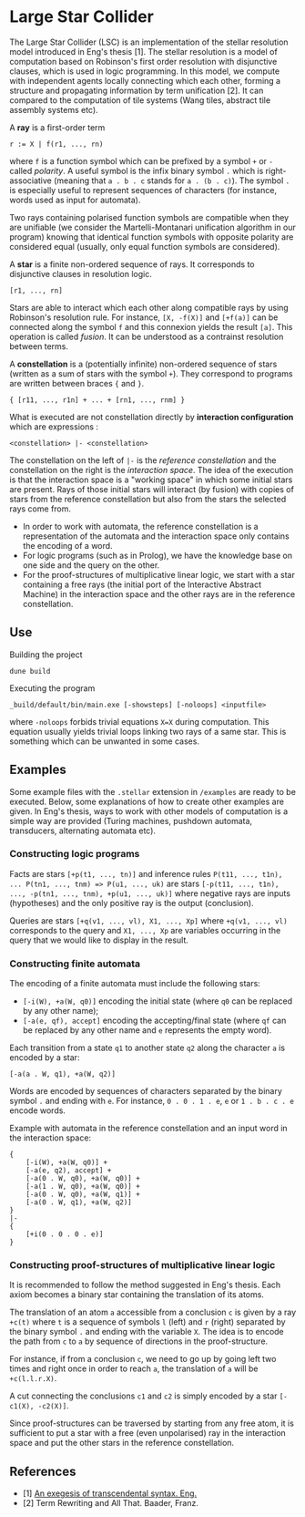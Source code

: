 # Large Star Collider

The Large Star Collider (LSC) is an implementation of the stellar resolution model introduced in Eng's thesis [1]. The stellar resolution is a model of computation based on Robinson's first order resolution with disjunctive clauses, which is used in logic programming. In this model, we compute with independent agents locally connecting which each other, forming a structure and propagating information by term unification [2]. It can compared to the computation of tile systems (Wang tiles, abstract tile assembly systems etc).

A **ray** is a first-order term
```
r := X | f(r1, ..., rn) 
```
where `f` is a function symbol which can be prefixed by a symbol `+` or `-` called *polarity*. A useful symbol is the infix binary symbol `.` which is right-associative (meaning that `a . b . c` stands for `a . (b . c)`). The symbol `.` is especially useful to represent sequences of characters (for instance, words used as input for automata).

Two rays containing polarised function symbols are compatible when they are unifiable (we consider the Martelli-Montanari unification algorithm in our program) knowing that identical function symbols with opposite polarity are considered equal (usually, only equal function symbols are considered).

A **star** is a finite non-ordered sequence of rays. It corresponds to disjunctive clauses in resolution logic.
```
[r1, ..., rn]
```
Stars are able to interact which each other along compatible rays by using Robinson's resolution rule. For instance, `[X, -f(X)]` and `[+f(a)]` can be connected along the symbol `f` and this connexion yields the result `[a]`. This operation is called *fusion*. It can be understood as a contrainst resolution between terms.

A **constellation** is a (potentially infinite) non-ordered sequence of stars (written as a sum of stars with the symbol `+`). They correspond to programs are written between braces `{` and `}`.
```
{ [r11, ..., r1n] + ... + [rn1, ..., rnm] }
```

What is executed are not constellation directly by **interaction configuration** which are expressions :
```
<constellation> |- <constellation>
```
The constellation on the left of `|-` is the *reference constellation* and the constellation on the right is the *interaction space*. The idea of the execution is that the interaction space is a "working space" in which some initial stars are present. Rays of those initial stars will interact (by fusion) with copies of stars from the reference constellation but also from the stars the selected rays come from.
- In order to work with automata, the reference constellation is a representation of the automata and the interaction space only contains the encoding of a word.
- For logic programs (such as in Prolog), we have the knowledge base on one side and the query on the other.
- For the proof-structures of multiplicative linear logic, we start with a star containing a free rays (the initial port of the Interactive Abstract Machine) in the interaction space and the other rays are in the reference constellation.

## Use

Building the project

```
dune build
```

Executing the program

```
_build/default/bin/main.exe [-showsteps] [-noloops] <inputfile>
```
where `-noloops` forbids trivial equations `X=X` during computation. This equation usually yields trivial loops linking two rays of a same star. This is something which can be unwanted in some cases.

## Examples

Some example files with the `.stellar` extension in `/examples` are ready to be executed. Below, some explanations of how to create other examples are given. In Eng's thesis, ways to work with other models of computation is a simple way are provided (Turing machines, pushdown automata, transducers, alternating automata etc).

### Constructing logic programs

Facts are stars `[+p(t1, ..., tn)]` and inference rules `P(t11, ..., t1n), ... P(tn1, ..., tnm) => P(u1, ..., uk)` are stars `[-p(t11, ..., t1n), ..., -p(tn1, ..., tnm), +p(u1, ..., uk)]` where negative rays are inputs (hypotheses) and the only positive ray is the output (conclusion).

Queries are stars `[+q(v1, ..., vl), X1, ..., Xp]` where `+q(v1, ..., vl)` corresponds to the query and `X1, ..., Xp` are variables occurring in the query that we would like to display in the result.

### Constructing finite automata

The encoding of a finite automata must include the following stars:
- `[-i(W), +a(W, q0)]` encoding the initial state (where `q0` can be replaced by any other name);
- `[-a(e, qf), accept]` encoding the accepting/final state (where `qf` can be replaced by any other name and `e` represents the empty word).

Each transition from a state `q1` to another state `q2` along the character `a` is encoded by a star:
```
[-a(a . W, q1), +a(W, q2)]
```

Words are encoded by sequences of characters separated by the binary symbol `.` and ending with `e`. For instance, `0 . 0 . 1 . e`, `e` or `1 . b . c . e` encode words.

Example with automata in the reference constellation and an input word in the interaction space:

```
{
	[-i(W), +a(W, q0)] +
	[-a(e, q2), accept] +
	[-a(0 . W, q0), +a(W, q0)] +
	[-a(1 . W, q0), +a(W, q0)] +
	[-a(0 . W, q0), +a(W, q1)] +
	[-a(0 . W, q1), +a(W, q2)]
}
|-
{
	[+i(0 . 0 . 0 . e)]
} 
```

### Constructing proof-structures of multiplicative linear logic

It is recommended to follow the method suggested in Eng's thesis. Each axiom becomes a binary star containing the translation of its atoms.

The translation of an atom `a` accessible from a conclusion `c` is given by a ray `+c(t)` where `t` is a sequence of symbols `l` (left) and `r` (right) separated by the binary symbol `.` and ending with the variable `X`. The idea is to encode the path from `c` to `a` by sequence of directions in the proof-structure.

For instance, if from a conclusion `c`, we need to go up by going left two times and right once in order to reach `a`, the translation of `a` will be `+c(l.l.r.X)`.

A cut connecting the conclusions `c1` and `c2` is simply encoded by a star `[-c1(X), -c2(X)]`.

Since proof-structures can be traversed by starting from any free atom, it is sufficient to put a star with a free (even unpolarised) ray in the interaction space and put the other stars in the reference constellation.

## References

- [1] [An exegesis of transcendental syntax. Eng.](https://hal.science/tel-04179276v1)
- [2] Term Rewriting and All That. Baader, Franz.

